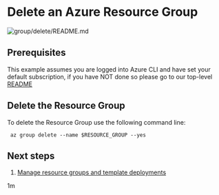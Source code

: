 
# Delete an Azure Resource Group

![group/delete/README.md](https://github.com/Azure-Samples/java-on-azure-examples/workflows/group/delete/README.md/badge.svg)

## Prerequisites

This example assumes you are logged into Azure CLI and have set your default
subscription, if you have NOT done so please go to our top-level
[README](../../..)

## Delete the Resource Group

To delete the Resource Group use the following command line:

<!-- workflow.cron(0 2 * * 0) -->
<!-- workflow.include(../create/README.md) -->

```shell
 az group delete --name $RESOURCE_GROUP --yes
```

<!-- workflow.directOnly()
export RESULT=$(az group show --name $RESOURCE_GROUP --output tsv --query name)
if [[ "$RESULT" == "$RESOURCE_GROUP" ]]; then
  exit 1
fi
  -->

## Next steps

1. [Manage resource groups and template deployments](https://docs.microsoft.com/en-us/cli/azure/group)

1m
